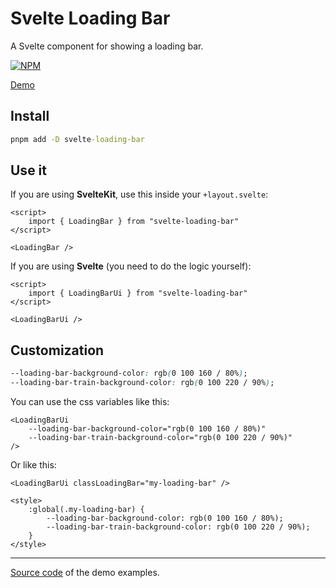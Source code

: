 # Svelte Loading Bar

A Svelte component for showing a loading bar.

[![NPM](https://img.shields.io/npm/v/svelte-loading-bar?style=for-the-badge&label=NPM&color=%23cb0000)](https://www.npmjs.com/package/svelte-loading-bar)

[Demo](https://svelte-loading-bar.vercel.app)

## Install

```cmd
pnpm add -D svelte-loading-bar
```

## Use it

If you are using **SvelteKit**, use this inside your `+layout.svelte`:

```svelte
<script>
    import { LoadingBar } from "svelte-loading-bar"
</script>

<LoadingBar />
```

If you are using **Svelte** (you need to do the logic yourself):

```svelte
<script>
    import { LoadingBarUi } from "svelte-loading-bar"
</script>

<LoadingBarUi />
```

## Customization

```css
--loading-bar-background-color: rgb(0 100 160 / 80%);
--loading-bar-train-background-color: rgb(0 100 220 / 90%);
```

You can use the css variables like this:

```svelte
<LoadingBarUi
    --loading-bar-background-color="rgb(0 100 160 / 80%)"
    --loading-bar-train-background-color="rgb(0 100 220 / 90%)"
/>
```

Or like this:

```svelte
<LoadingBarUi classLoadingBar="my-loading-bar" />

<style>
    :global(.my-loading-bar) {
        --loading-bar-background-color: rgb(0 100 160 / 80%);
        --loading-bar-train-background-color: rgb(0 100 220 / 90%);
    }
</style>
```

---

[Source code](/src/routes/%2Bpage.svelte) of the demo examples.
